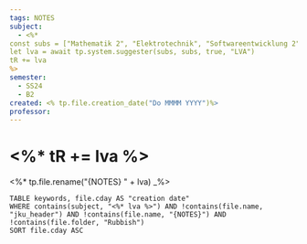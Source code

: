 ```yaml
---
tags: NOTES
subject:
  - <%* 
const subs = ["Mathematik 2", "Elektrotechnik", "Softwareentwicklung 2", "Algorithmen und Datenstrukturen", "Hardwareentwurf mit VHDL", "Networked Embedded Systems"]
let lva = await tp.system.suggester(subs, subs, true, "LVA") 
tR += lva 
%>
semester:
  - SS24
  - B2
created: <% tp.file.creation_date("Do MMMM YYYY")%>
professor:
---
```


# <%* tR += lva %>

<%* tp.file.rename("{NOTES} " + lva) _%> 

```dataview
TABLE keywords, file.cday AS "creation date"
WHERE contains(subject, "<%* lva %>") AND !contains(file.name, "jku_header") AND !contains(file.name, "{NOTES}") AND !contains(file.folder, "Rubbish")
SORT file.cday ASC
```
